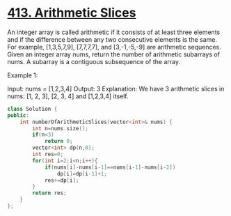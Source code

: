  # [413. Arithmetic Slices](https://leetcode.com/problems/arithmetic-slices/)

An integer array is called arithmetic if it consists of at least three elements and if the difference between any two consecutive elements is the same.
For example, [1,3,5,7,9], [7,7,7,7], and [3,-1,-5,-9] are arithmetic sequences.
Given an integer array nums, return the number of arithmetic subarrays of nums.
A subarray is a contiguous subsequence of the array.

Example 1:

Input: nums = [1,2,3,4]
Output: 3
Explanation: We have 3 arithmetic slices in nums: [1, 2, 3], [2, 3, 4] and [1,2,3,4] itself.

```C++
class Solution {
public:
    int numberOfArithmeticSlices(vector<int>& nums) {
        int n=nums.size();
        if(n<3)
            return 0;
        vector<int> dp(n,0);
        int res=0;
        for(int i=2;i<n;i++){
            if(nums[i]-nums[i-1]==nums[i-1]-nums[i-2])
                dp[i]=dp[i-1]+1;
            res+=dp[i];
        }
        return res;
    }
};
```
 
